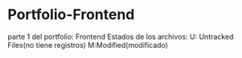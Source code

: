# Portfolio-Frontend
parte 1 del portfolio: Frontend
Estados de los archivos:
U: Untracked Files(no tiene registros)
M:Modified(modificado)
